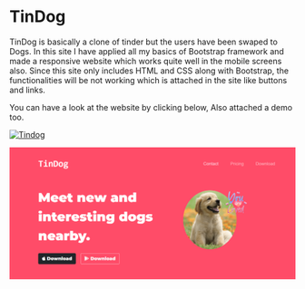 
# TinDog

TinDog is basically a clone of tinder but the users have been swaped to Dogs. In this site I have applied all my basics of Bootstrap framework and made a responsive website which works quite well in the mobile screens also. Since this site only includes HTML and CSS along with Bootstrap, the functionalities will be not working which is attached in the site like buttons and links. 

You can have a look at the website by clicking below, Also attached a demo too.

[![Tindog](https://img.shields.io/badge/TinDog-000?style=for-the-badge&logo=ko-fi&logoColor=blue)](https://arjunan-k.github.io/TinDog/)

![App Screenshot](https://github.com/arjunan-k/TinDog/blob/master/images/tindog.png?raw=true)

